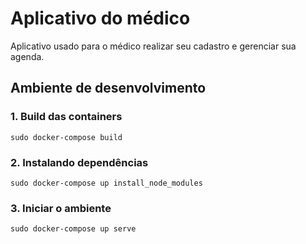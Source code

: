 # Aplicativo do médico
Aplicativo usado para o médico realizar seu cadastro e gerenciar sua agenda.

## Ambiente de desenvolvimento

### 1. Build das containers 
```
sudo docker-compose build
```

### 2. Instalando dependências
```
sudo docker-compose up install_node_modules
```

### 3. Iniciar o ambiente
```
sudo docker-compose up serve
```